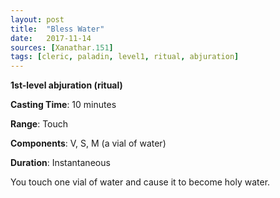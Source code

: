 ```yaml
---
layout: post
title:  "Bless Water"
date:   2017-11-14
sources: [Xanathar.151]
tags: [cleric, paladin, level1, ritual, abjuration]
---
```


**1st-level abjuration (ritual)**

**Casting Time**: 10 minutes

**Range**: Touch

**Components**: V, S, M (a vial of water)

**Duration**: Instantaneous

You touch one vial of water and cause it to become holy water.